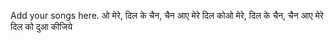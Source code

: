Add your songs here.
ओ मेरे, दिल के चैन, 
चैन आए मेरे दिल कोओ मेरे, दिल के चैन, 
चैन आए मेरे दिल को दुआ कीजिये
